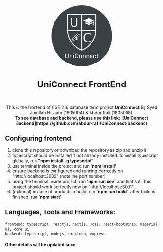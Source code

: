
<p align="center">
 <img width="200px" 
      style="border-radius:50%" src="https://github.com/hishamcse/UniConnect-FrontEnd/blob/master/public/logo.png"  alt="UniConnect"/>
</p>

<h1 align="center"> UniConnect FrontEnd</h1><br />

 <p align="center">
   This is the frontend of CSE 216 database term project <b>UniConnect</b> By Syed Jarullah Hisham (1805004) & Abdur Rafi (1805008). <br />
   <b>To see database and backend, please use this link:&nbsp;&nbsp;[UniConnect Backend](https://github.com/abdur-rafi/UniConnect-backend) </b>
  </p>

## Configuring frontend:
   1. clone this repository or download the repository as zip and unzip it
   2. typescript should be installed if not already installed. to install typescript globally, run <b>"npm install -g typescript"</b>
   3. use terminal inside the project and run <b>'npm install'</b>
   4. ensure backend is configured and running correctly on "http://localhost:3000" (note the port number)
   5. using the terminal inside project, run <b>'npm run dev'</b> and that's it. This project should work perfectly now on "http://localhost:3001"
   6. (optional) in case of production build, run <b>'npm run build'</b>. after build is finished, run <b>'npm start'</b>

## Languages, Tools and Frameworks:
    frontend: typescript, reactjs, nextjs, scss, react-bootstrap, material ui, core ui
    backend: typescript, nodejs, oracledb, express

#### Other details will be updated soon
